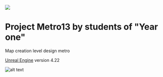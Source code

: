 <a href="https://github.com/YearOne-FR/metro13/releases"><img src="https://img.shields.io/github/release/YearOne-FR/metro13.svg"></a>

# Project Metro13 by students of "Year one"

Map creation level design metro

<a href="https://www.unrealengine.com" rel="nofollow">Unreal Engine</a> version 4.22

![alt text](https://cdn1.epicgames.com/ue/product/Screenshot/subwaytrain_screenshot_02-1920x1080-a0a0c3a6e14919974e9dc012f5adfdfc.png)
